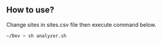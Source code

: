 ## How to use?

Change sites in sites.csv file then execute command below.

```bash
~/Dev > sh analyzer.sh
```
